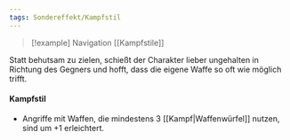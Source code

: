 ```yaml
---
tags: Sondereffekt/Kampfstil
---
```

> [!example] Navigation 
>  [[Kampfstile]]

Statt behutsam zu zielen, schießt der Charakter lieber ungehalten in Richtung des Gegners und hofft, dass die eigene Waffe so oft wie möglich trifft.

#### Kampfstil
- Angriffe mit Waffen, die mindestens 3 [[Kampf|Waffenwürfel]] nutzen, sind um +1 erleichtert.
